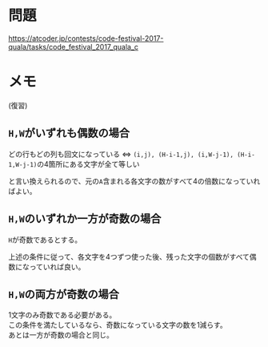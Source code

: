 # 問題

https://atcoder.jp/contests/code-festival-2017-quala/tasks/code_festival_2017_quala_c

# メモ

(復習)

## `H,W`がいずれも偶数の場合

どの行もどの列も回文になっている <=> `(i,j), (H-i-1,j), (i,W-j-1), (H-i-1,W-j-1)`の4箇所にある文字が全て等しい

と言い換えられるので、元の`A`含まれる各文字の数がすべて4の倍数になっていればよい。

## `H,W`のいずれか一方が奇数の場合

`H`が奇数であるとする。

上述の条件に従って、各文字を4つずつ使った後、残った文字の個数がすべて偶数になっていれば良い。


## `H,W`の両方が奇数の場合

1文字のみ奇数である必要がある。\
この条件を満たしているなら、奇数になっている文字の数を1減らす。\
あとは一方が奇数の場合と同じ。
